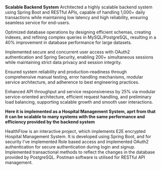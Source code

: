 **Scalable Backend System**
Architected a highly scalable backend system using Spring Boot and RESTful APIs, capable of handling 1,000+ daily transactions while maintaining low latency and high reliability, ensuring seamless service for end-users.

Optimized database operations by designing efficient schemas, creating indexes, and refining complex queries in MySQL/PostgreSQL, resulting in a 40% improvement in database performance for large datasets.

Implemented secure and concurrent user access with OAuth2 authentication and Spring Security, enabling 200+ simultaneous sessions while maintaining strict data privacy and session integrity.

Ensured system reliability and production-readiness through comprehensive manual testing, error handling mechanisms, modular service architecture, and adherence to best engineering practices.

Enhanced API throughput and service responsiveness by 25% via modular service-oriented architecture, efficient request handling, and preliminary load balancing, supporting scalable growth and smooth user interactions.


**Here it is implemented as a Hospital Management System, aprt from that it can be scalable to many systems with the same performance and efficiency provided by the backend system**

HealthFlow is an interactive project, which implements E2E encrypted Hospital Management System. It is developed using Spring Boot, and for security I've implemented Role based access and implemented OAuth2 authentication for secure authentication during login and signup. Implemented transactional methods to reflect the changes in the database provided by PostgreSQL. Postman software is utilised for RESTful API management.
